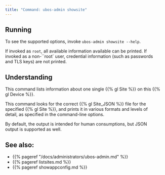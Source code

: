 ```yaml
---
title: "Command: ubos-admin showsite"
---
```


## Running

To see the supported options, invoke ``ubos-admin showsite --help``.

If invoked as ``root``, all available information available can be printed. If
invoked as a non-``root` user, credential information (such as passwords and
TLS keys) are not printed.

## Understanding

This command lists information about one single {{% gl Site %}} on this
{{% gl Device %}}.

This command looks for the correct {{% gl Site_JSON %}} file for the specified
{{% gl Site %}}, and prints it in various formats and levels of detail, as
specified in the command-line options.

By default, the output is intended for human consumptions, but JSON output is supported
as well.

## See also:

* {{% pageref "/docs/administrators/ubos-admin.md" %}}
* {{% pageref listsites.md %}}
* {{% pageref showappconfig.md %}}
